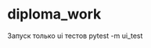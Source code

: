 # diploma_work
<!-- Опишите задачу и структуру проекта. 
Укажите, как запускать тесты. 
Так же добавьте в него ссылку на финальный проект. -->
Запуск только ui тестов pytest -m ui_test